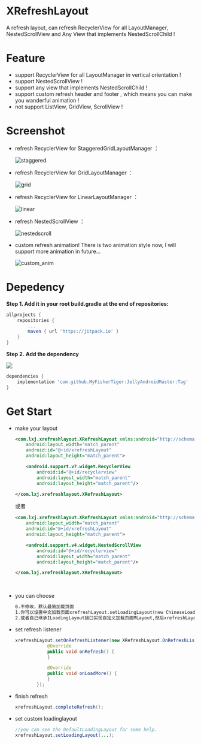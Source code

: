 # XRefreshLayout
A refresh layout, can refresh RecyclerView for all LayoutManager, NestedScrollView and Any View that implements NestedScrollChild !



# Feature

- support RecyclerView for all LayoutManager in vertical orientation !
- support NestedScrollView !
- support any view that implements NestedScrollChild !
- support custom refresh header and footer , which means you can make you wanderful animation !
- not support ListView, GridView, ScrollView !



# Screenshot

- refresh RecyclerView for StaggeredGridLayoutManager ：

  ![staggered](/Screenshot/staggered.gif)

- refresh RecyclerView for GridLayoutManager ：

  ![grid](/Screenshot/grid.gif)

- refresh RecyclerView for LinearLayoutManager ：

  ![linear](/Screenshot/linear.gif)

- refresh NestedScrollView ：

  ![nestedscroll](/Screenshot/nestedscroll.gif)




- custom refresh animation! There is two animation style now, I will support more animation in future...

  ![custom_anim](/Screenshot/custom_anim.gif)





# Depedency

**Step 1. Add it in your root build.gradle at the end of repositories:**

```groovy
allprojects {
	repositories {
		...
		maven { url 'https://jitpack.io' }
	}
}
```

**Step 2.** **Add the dependency**

 [![](https://jitpack.io/v/MyFisherTiger/XRefreshLayout.svg)](https://jitpack.io/#MyFisherTiger/XRefreshLayout)

```groovy
dependencies {
	implementation 'com.github.MyFisherTiger:JellyAndroidMaster:Tag'
}
```





# Get Start

- make your layout

  ```xml
  <com.lxj.xrefreshlayout.XRefreshLayout xmlns:android="http://schemas.android.com/apk/res/android"
      android:layout_width="match_parent"
      android:id="@+id/xrefreshLayout"
      android:layout_height="match_parent">

      <android.support.v7.widget.RecyclerView
          android:id="@+id/recyclerview"
          android:layout_width="match_parent"
          android:layout_height="match_parent"/>

  </com.lxj.xrefreshlayout.XRefreshLayout>
  ```

  或者

  ```xml
  <com.lxj.xrefreshlayout.XRefreshLayout xmlns:android="http://schemas.android.com/apk/res/android"
      android:layout_width="match_parent"
      android:id="@+id/xrefreshLayout"
      android:layout_height="match_parent">

      <android.support.v4.widget.NestedScrollView
          android:id="@+id/recyclerview"
          android:layout_width="match_parent"
          android:layout_height="match_parent"/>

  </com.lxj.xrefreshlayout.XRefreshLayout>
  ```

  ​

- you can choose

  ```xml
  0.不修改，默认最简加载页面
  1.你可以设置中文加载页面xrefreshLayout.setLoadingLayout(new ChineseLoadingLayout());
  2.或者自己继承ILoadingLayout接口实现自定义加载页面MLayout,然后xrefreshLayout.setLoadingLayout(new MLayout());即可
  ```
- set refresh listener

  ```java
  xrefreshLayout.setOnRefreshListener(new XRefreshLayout.OnRefreshListener() {
              @Override
              public void onRefresh() {
              }

              @Override
              public void onLoadMore() {
              }
          });
  ```

- finish refresh

  ```java
  xrefreshLayout.completeRefresh();
  ```

- set custom loadinglayout

  ```java
  //you can see the DefaultLoadingLayout for some help.
  xrefreshLayout.setLoadingLayout(...);
  ```

  ​
